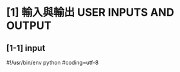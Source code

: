 [1] 輸入與輸出 USER INPUTS AND OUTPUT
====================
[1-1] input 
--------------------
#!/usr/bin/env python
#coding=utf-8
